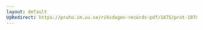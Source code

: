 ```yaml
---
layout: default
UpRedirect: https://pruto.im.uu.se/riksdagen-records-pdf/1875/prot-1875--ak--026/prot-1875--ak--026_012.pdf
---
```

